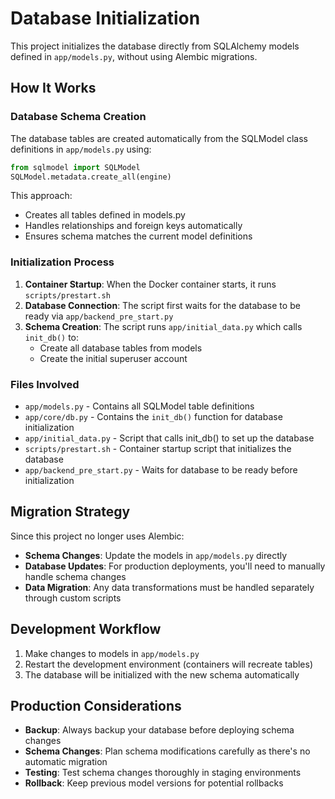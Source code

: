 # Database Initialization

This project initializes the database directly from SQLAlchemy models defined in `app/models.py`, without using Alembic migrations.

## How It Works

### Database Schema Creation

The database tables are created automatically from the SQLModel class definitions in `app/models.py` using:

```python
from sqlmodel import SQLModel
SQLModel.metadata.create_all(engine)
```

This approach:
- Creates all tables defined in models.py
- Handles relationships and foreign keys automatically
- Ensures schema matches the current model definitions

### Initialization Process

1. **Container Startup**: When the Docker container starts, it runs `scripts/prestart.sh`
2. **Database Connection**: The script first waits for the database to be ready via `app/backend_pre_start.py`
3. **Schema Creation**: The script runs `app/initial_data.py` which calls `init_db()` to:
   - Create all database tables from models
   - Create the initial superuser account

### Files Involved

- `app/models.py` - Contains all SQLModel table definitions
- `app/core/db.py` - Contains the `init_db()` function for database initialization
- `app/initial_data.py` - Script that calls init_db() to set up the database
- `scripts/prestart.sh` - Container startup script that initializes the database
- `app/backend_pre_start.py` - Waits for database to be ready before initialization

## Migration Strategy

Since this project no longer uses Alembic:

- **Schema Changes**: Update the models in `app/models.py` directly
- **Database Updates**: For production deployments, you'll need to manually handle schema changes
- **Data Migration**: Any data transformations must be handled separately through custom scripts

## Development Workflow

1. Make changes to models in `app/models.py`
2. Restart the development environment (containers will recreate tables)
3. The database will be initialized with the new schema automatically

## Production Considerations

- **Backup**: Always backup your database before deploying schema changes
- **Schema Changes**: Plan schema modifications carefully as there's no automatic migration
- **Testing**: Test schema changes thoroughly in staging environments
- **Rollback**: Keep previous model versions for potential rollbacks